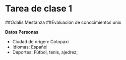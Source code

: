 # Tarea de clase 1

##Odalis Mestanza
##Evaluación de conocimientos unix 

**Datos Personas**
- Ciudad de origen: Cotopaxi
- Idiomas: Español 
- Deportes: Fútbol, tenis, ajedrez, 
